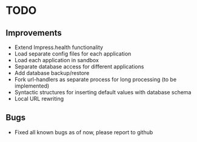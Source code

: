 # TODO

## Improvements

* Extend Impress.health functionality
* Load separate config files for each application
* Load each application in sandbox
* Separate database access for different applications
* Add database backup/restore
* Fork url-handlers as separate process for long processing (to be implemented)
* Syntactic structures for inserting default values with database schema
* Local URL rewriting

## Bugs

* Fixed all known bugs as of now, please report to github
